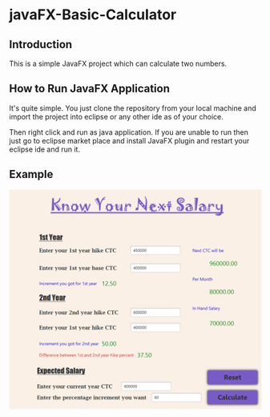 # javaFX-Basic-Calculator
## **Introduction**
This is a simple JavaFX project which can calculate two numbers.

## **How to Run JavaFX Application**
It's quite simple. You just clone the repository from your local machine and import the project into 
eclipse or any other ide as of your choice.

Then right click and run as java application. If you are unable to run then just go to eclipse market place and install
JavaFX plugin and restart your eclipse ide and run it.

## **Example**
![image](https://github.com/rajesh-bhola/javaFX-know-your-next-salary/blob/main/know-your-next-salary-example.png) 